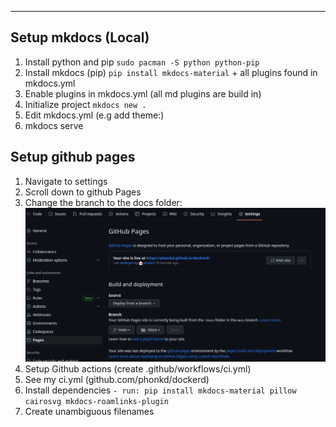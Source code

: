 ---



## Setup mkdocs (Local)

1. Install python and pip `sudo pacman -S python python-pip`
2. Install mkdocs (pip) `pip install mkdocs-material` + all plugins found in mkdocs.yml
3. Enable plugins in mkdocs.yml (all md plugins are build in)
4. Initialize project `mkdocs new .`
5. Edit mkdocs.yml (e.g add theme:)
6. mkdocs serve


## Setup github pages

1. Navigate to settings
2. Scroll down to github Pages
3. Change the branch to the docs folder:
   ![Pasted image 20230606182459](docs/ressources/Pasted%20image%2020230606182459.png)
4. Setup Github actions (create .github/workflows/ci.yml)
5. See my ci.yml (github.com/phonkd/dockerd)
6. Install dependencies `- run: pip install mkdocs-material pillow cairosvg mkdocs-roamlinks-plugin`
7. Create unambiguous filenames